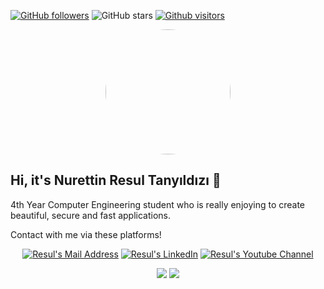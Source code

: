 [![GitHub followers](https://img.shields.io/github/followers/resultanyildizi?style=social)](https://github.com/resultanyildizi?tab=followers)
![GitHub stars](https://img.shields.io/github/stars/resultanyildizi?style=social)
[![Github visitors](https://visitor-badge.glitch.me/badge?page_id=resultanyildizi.visitor-badge)](https://GitHub.com/resultanyildizi/StrapDown.js/stargazers/)

<p align=center><img src="https://github.com/resultanyildizi.png" style="border-radius:50%"  width=200 height=200 /></p>

## Hi, it's Nurettin Resul Tanyıldızı 🎉
4th Year Computer Engineering student who is really enjoying to create beautiful, secure and fast applications. 

Contact with me via these platforms! 

<p align="center">
  <a href="mailto:tanyildizi.resul@gmail.com" target="_blank" rel="nofollow"><img alt="Resul's Mail Address" src="https://img.shields.io/badge/Gmail-white?logo=gmail" /></a>
  <a href="https://www.linkedin.com/in/resultanyildizi/" target="_blank" rel="nofollow"><img alt="Resul's LinkedIn" src="https://img.shields.io/badge/LinkedIn-%230072B1?logo=linkedin" /></a>
  <a href="https://www.youtube.com/channel/UCKz9BumCEpWIRP25Hi9nGnw" target="_blank" rel="nofollow"> <img alt="Resul's Youtube Channel" src="https://img.shields.io/badge/Youtube-white?logo=youtube&logoColor=FF0000"/></a>
</p>

<p align="center">
  <img src="https://github-readme-stats.vercel.app/api?username=resultanyildizi&count_private=true&show_icons=true&theme=dracula">
  <img src="https://github-readme-stats.vercel.app/api/top-langs/?username=resultanyildizi&hide=html,python,jupyter notebook&layout=compact&show_icons=true&theme=dracula">
</p>
